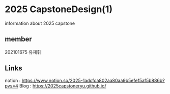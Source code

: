 # 2025 CapstoneDesign(1)
information about 2025 capstone

## member
202101675 유재휘

## Links
notion : https://www.notion.so/2025-1adcfca802aa80aa9b5efef5af5b886b?pvs=4
Blog : https://2025capstoneryu.github.io/
